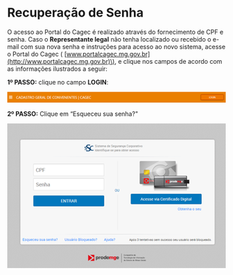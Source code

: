 # Recuperação de Senha

O acesso ao Portal do Cagec é realizado através do fornecimento de CPF e senha. Caso o **Representante legal** não tenha localizado ou recebido o e-mail com sua nova senha e instruções para acesso ao novo sistema, acesse o Portal do Cagec \( [www.portalcagec.mg.gov.br](http://www.portalcagec.mg.gov.br)\), e clique nos campos de acordo com as informações ilustrados a seguir:

**1º PASSO:** clique no campo **LOGIN**:

![](../.gitbook/assets/image%20%286%29.png)

**2º PASSO:** Clique em “Esqueceu sua senha?"

![](../.gitbook/assets/image%20%281%29.png)

